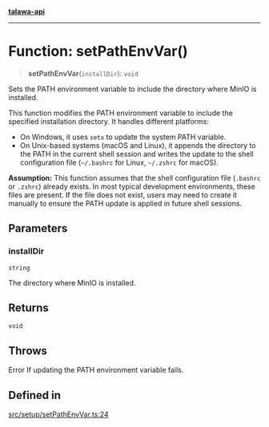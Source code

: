 [**talawa-api**](../../../README.md)

***

# Function: setPathEnvVar()

> **setPathEnvVar**(`installDir`): `void`

Sets the PATH environment variable to include the directory where MinIO is installed.

This function modifies the PATH environment variable to include the specified installation directory.
It handles different platforms:
- On Windows, it uses `setx` to update the system PATH variable.
- On Unix-based systems (macOS and Linux), it appends the directory to the PATH in the current shell session
  and writes the update to the shell configuration file (`~/.bashrc` for Linux, `~/.zshrc` for macOS).

**Assumption:**
This function assumes that the shell configuration file (`.bashrc` or `.zshrc`) already exists. In most typical
development environments, these files are present. If the file does not exist, users may need to create it manually
to ensure the PATH update is applied in future shell sessions.

## Parameters

### installDir

`string`

The directory where MinIO is installed.

## Returns

`void`

## Throws

Error If updating the PATH environment variable fails.

## Defined in

[src/setup/setPathEnvVar.ts:24](https://github.com/Suyash878/talawa-api/blob/095e6964ce2a06c1c30d1acf81b6162203f1db91/src/setup/setPathEnvVar.ts#L24)
